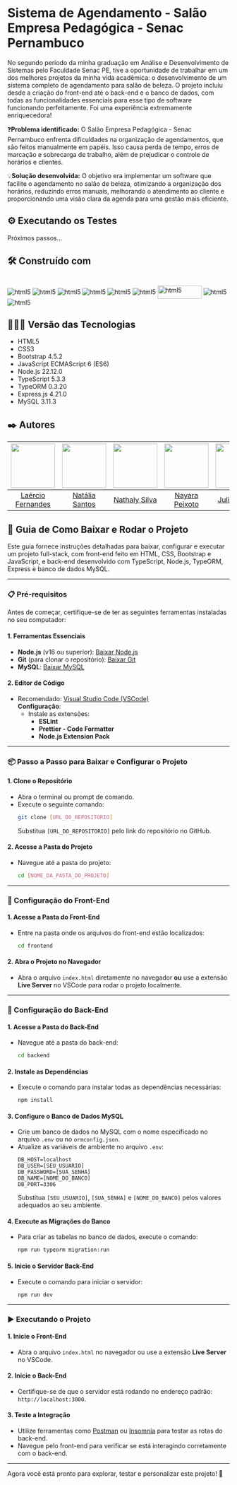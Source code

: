 # Sistema de Agendamento - Salão Empresa Pedagógica - Senac Pernambuco
No segundo período da minha graduação em Análise e Desenvolvimento de Sistemas pelo Faculdade Senac PE, tive a oportunidade de trabalhar em um dos melhores projetos da minha vida acadêmica: o desenvolvimento de um sistema completo de agendamento para salão de beleza. O projeto incluiu desde a criação do front-end até o back-end e o banco de dados, com todas as funcionalidades essenciais para esse tipo de software funcionando perfeitamente. Foi uma experiência extremamente enriquecedora!

❓**Problema identificado:**
O Salão Empresa Pedagógica - Senac Pernambuco enfrenta dificuldades na organização de agendamentos, que são feitos manualmente em papéis. Isso causa perda de tempo, erros de marcação e sobrecarga de trabalho, além de prejudicar o controle de horários e clientes.

💡**Solução desenvolvida:**
O objetivo era implementar um software que facilite o agendamento no salão de beleza, otimizando a organização dos horários, reduzindo erros manuais, melhorando o atendimento ao cliente e proporcionando uma visão clara da agenda para uma gestão mais eficiente.

## ⚙️ Executando os Testes
Próximos passos...

## 🛠️ Construído com

<div style="display: inline-block"><br/>
  <img align="center" alt="html5" src="https://img.shields.io/badge/HTML5-E34F26?style=for-the-badge&logo=html5&logoColor=white" /> 
  <img align="center" alt="html5" src="https://img.shields.io/badge/CSS3-1572B6?style=for-the-badge&logo=css3&logoColor=white" />
  <img align="center" alt="html5" src="https://img.shields.io/badge/Bootstrap-563D7C?style=for-the-badge&logo=bootstrap&logoColor=white" />
  <img align="center" alt="html5" src="https://img.shields.io/badge/JavaScript-F7DF1E?style=for-the-badge&logo=javascript&logoColor=black" />
  <img align="center" alt="html5" src="https://img.shields.io/badge/Node.js-43853D?style=for-the-badge&logo=node.js&logoColor=white" />
  <img align="center" alt="html5" src="https://img.shields.io/badge/TypeScript-007ACC?style=for-the-badge&logo=typescript&logoColor=white" />
  <img align="center" width="100px" height="30px" alt="html5" src="https://github.com/user-attachments/assets/b8f39f41-690d-4d8d-b546-d9e98187929d" />
  <img align="center" alt="html5" src="https://img.shields.io/badge/Express.js-404D59?style=for-the-badge" />
  <img align="center" alt="html5" src="https://img.shields.io/badge/MySQL-00000F?style=for-the-badge&logo=mysql&logoColor=white" />
</div><br/>

## 👨🏽‍💻 Versão das Tecnologias

* HTML5
* CSS3
* Bootstrap 4.5.2
* JavaScript ECMAScript 6 (ES6)
* Node.js 22.12.0
* TypeScript 5.3.3
* TypeORM 0.3.20
* Express.js 4.21.0
* MySQL 3.11.3

## ✒️ Autores

| <img src="https://github.com/fernandesmelo/carona-solidaria/assets/113717317/1d3daac1-3d6a-40d6-b755-09d583ce392f" width="100" height="100" /> | <img src="https://github.com/user-attachments/assets/fa917b45-5cf7-4198-a42d-35340e41dacb" width="100" height="100" /> | <img src="https://github.com/user-attachments/assets/38bbd5a0-edc1-411a-aa45-7f15a384f9be" width="100" height="100" /> | <img src="https://github.com/user-attachments/assets/b5e40e9f-f5bb-4720-90a0-198ae903ae0b" width="100" height="100" /> | <img src="https://github.com/user-attachments/assets/166ff03a-eec7-45d4-b485-6cf55c264973" height="100" /> | <img src="https://github.com/user-attachments/assets/db9cc241-da0f-4df7-8f17-5a6baebdccab" width="100" height="100" /> |
|:-------------------------------------------------------:|:-------------------------------------------------------:|:-------------------------------------------------------:|:-------------------------------------------------------:|:-------------------------------------------------------:|:-------------------------------------------------------:|
| [Laércio Fernandes](https://www.linkedin.com/in/laercio-fernandes/) | [Natália Santos](https://www.linkedin.com/in/natalia-bento-364b2b235/) | [Nathaly Silva](https://www.linkedin.com/in/nathalyoliveira10/) | [Nayara Peixoto](https://www.linkedin.com/in/nayara-peixoto-64525b23b/) | [Juliana Reis](https://www.linkedin.com/in/juliana-reis-a9394b305/) | [Matheus Bezerra](https://www.linkedin.com/in/matheus-bzrr/) | 
## 🚀 Guia de Como Baixar e Rodar o Projeto

Este guia fornece instruções detalhadas para baixar, configurar e executar um projeto full-stack, com front-end feito em HTML, CSS, Bootstrap e JavaScript, e back-end desenvolvido com TypeScript, Node.js, TypeORM, Express e banco de dados MySQL.

---

### 📋 Pré-requisitos

Antes de começar, certifique-se de ter as seguintes ferramentas instaladas no seu computador:

#### 1. Ferramentas Essenciais
- **Node.js** (v16 ou superior): [Baixar Node.js](https://nodejs.org/)
- **Git** (para clonar o repositório): [Baixar Git](https://git-scm.com/)
- **MySQL**: [Baixar MySQL](https://dev.mysql.com/downloads/mysql/)

#### 2. Editor de Código
- Recomendado: [Visual Studio Code (VSCode)](https://code.visualstudio.com/download)  
  **Configuração**:
  - Instale as extensões:
    - **ESLint**
    - **Prettier - Code Formatter**
    - **Node.js Extension Pack**

---

### 📦 Passo a Passo para Baixar e Configurar o Projeto

#### 1. Clone o Repositório
- Abra o terminal ou prompt de comando.
- Execute o seguinte comando:
  ```bash
  git clone [URL_DO_REPOSITORIO]
  ```
  Substitua `[URL_DO_REPOSITORIO]` pelo link do repositório no GitHub.

#### 2. Acesse a Pasta do Projeto
- Navegue até a pasta do projeto:
  ```bash
  cd [NOME_DA_PASTA_DO_PROJETO]
  ```

---

### 🔧 Configuração do Front-End

#### 1. Acesse a Pasta do Front-End
- Entre na pasta onde os arquivos do front-end estão localizados:
  ```bash
  cd frontend
  ```

#### 2. Abra o Projeto no Navegador
- Abra o arquivo `index.html` diretamente no navegador **ou** use a extensão **Live Server** no VSCode para rodar o projeto localmente.

---

### 🔧 Configuração do Back-End

#### 1. Acesse a Pasta do Back-End
- Navegue até a pasta do back-end:
  ```bash
  cd backend
  ```

#### 2. Instale as Dependências
- Execute o comando para instalar todas as dependências necessárias:
  ```bash
  npm install
  ```

#### 3. Configure o Banco de Dados MySQL
- Crie um banco de dados no MySQL com o nome especificado no arquivo `.env` ou no `ormconfig.json`.
- Atualize as variáveis de ambiente no arquivo `.env`:
  ```env
  DB_HOST=localhost
  DB_USER=[SEU_USUARIO]
  DB_PASSWORD=[SUA_SENHA]
  DB_NAME=[NOME_DO_BANCO]
  DB_PORT=3306
  ```
  Substitua `[SEU_USUARIO]`, `[SUA_SENHA]` e `[NOME_DO_BANCO]` pelos valores adequados ao seu ambiente.

#### 4. Execute as Migrações do Banco
- Para criar as tabelas no banco de dados, execute o comando:
  ```bash
  npm run typeorm migration:run
  ```

#### 5. Inicie o Servidor Back-End
- Execute o comando para iniciar o servidor:
  ```bash
  npm run dev
  ```

---

### ▶️ Executando o Projeto

#### 1. Inicie o Front-End
- Abra o arquivo `index.html` no navegador ou use a extensão **Live Server** no VSCode.

#### 2. Inicie o Back-End
- Certifique-se de que o servidor está rodando no endereço padrão: `http://localhost:3000`.

#### 3. Teste a Integração
- Utilize ferramentas como [Postman](https://www.postman.com/) ou [Insomnia](https://insomnia.rest/) para testar as rotas do back-end.
- Navegue pelo front-end para verificar se está interagindo corretamente com o back-end.

---

Agora você está pronto para explorar, testar e personalizar este projeto! 🎉
```
